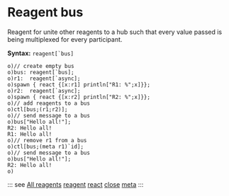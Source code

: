# Reagent bus

Reagent for unite other reagents to a hub such that every vаlue passed is being multiplexed for every participant.

**Syntax:** ```reagent[`bus]```

```o
o)// create empty bus
o)bus: reagent[`bus];
o)r1:  reagent[`async];
o)spawn { react {[x:r1] println["R1: %";x]}};
o)r2:  reagent[`async];
o)spawn { react {[x:r2] println["R2: %";x]}};
o)// add reagents to a bus
o)ctl[bus;(r1;r2)];
o)// send message to a bus
o)bus["Hello all!"];
R2: Hello all!
R1: Hello all!
o)// remove r1 from a bus
o)ctl[bus;(meta r1)`id];
o)// send message to a bus
o)bus["Hello all!"];
R2: Hello all!
o)
```

::: see
[All reagents](/reference/types/reagents/overview.md)
[reagent](/verbs/concurrency/reagent.md)
[react](/verbs/concurrency/react.md)
[close](/verbs/concurrency/close.md)
[meta](/verbs/other/meta.md)
:::
